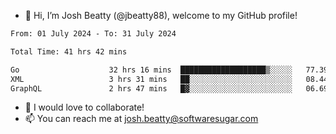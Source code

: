 - 👋 Hi, I’m Josh Beatty (@jbeatty88), welcome to my GitHub profile!

<!--START_SECTION:waka-->

```txt
From: 01 July 2024 - To: 31 July 2024

Total Time: 41 hrs 42 mins

Go                    32 hrs 16 mins  ███████████████████▒░░░░░   77.39 %
XML                   3 hrs 31 mins   ██░░░░░░░░░░░░░░░░░░░░░░░   08.44 %
GraphQL               2 hrs 47 mins   █▓░░░░░░░░░░░░░░░░░░░░░░░   06.69 %
```

<!--END_SECTION:waka-->

- 💞️ I would love to collaborate!
- 📫 You can reach me at josh.beatty@softwaresugar.com

<!---
jbeatty88/jbeatty88 is a ✨ special ✨ repository because its `README.md` (this file) appears on your GitHub profile.
You can click the Preview link to take a look at your changes.
--->
